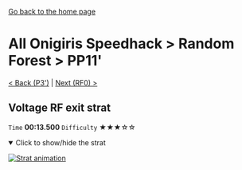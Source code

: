 [Go back to the home page](https://github.com/Doublevil/scbspeedrun)

# All Onigiris Speedhack > Random Forest > PP11'

[< Back (P3')](https://github.com/Doublevil/scbspeedrun/blob/main/levels/arb_sh/P/P3'.md) | [Next (RF0) >](https://github.com/Doublevil/scbspeedrun/blob/main/levels/arb_sh/RF/RF0.md)

## Voltage RF exit strat

`Time` **00:13.500** `Difficulty` ★★★☆☆
<details open>
  <summary>Click to show/hide the strat</summary>

  [![Strat animation](https://github.com/Doublevil/scbspeedrun/blob/main/media/levels/pp/PP11_VoltageRfExit.webp)](https://github.com/Doublevil/scbspeedrun/blob/main/media/levels/pp/PP11_VoltageRfExit.mp4?raw=true)
</details>
